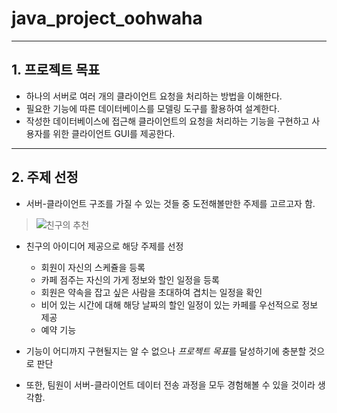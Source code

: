 # java_project_oohwaha
---

## 1. 프로젝트 목표
+ 하나의 서버로 여러 개의 클라이언트 요청을 처리하는 방법을 이해한다.
+ 필요한 기능에 따른 데이터베이스를 모델링 도구를 활용하여 설계한다.
+ 작성한 데이터베이스에 접근해 클라이언트의 요청을 처리하는 기능을 구현하고 사용자를 위한 클라이언트 GUI를 제공한다.
---
## 2. 주제 선정
+ 서버-클라이언트 구조를 가질 수 있는 것들 중 도전해볼만한 주제를 고르고자 함.
> ![친구의 추천](https://user-images.githubusercontent.com/51469308/173971691-d2bdb06c-fd20-461d-a253-463534cbf3aa.jpg)
+ 친구의 아이디어 제공으로 해당 주제를 선정
  + 회원이 자신의 스케쥴을 등록
  + 카페 점주는 자신의 가게 정보와 할인 일정을 등록
  + 회원은 약속을 잡고 싶은 사람을 초대하여 겹치는 일정을 확인
  + 비어 있는 시간에 대해 해당 날짜의 할인 일정이 있는 카페를 우선적으로 정보 제공
  + 예약 기능

+ 기능이 어디까지 구현될지는 알 수 없으나 *프로젝트 목표*를 달성하기에 충분할 것으로 판단
+ 또한, 팀원이 서버-클라이언트 데이터 전송 과정을 모두 경험해볼 수 있을 것이라 생각함.
